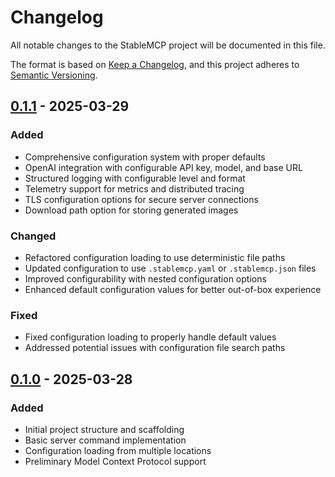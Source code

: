 # Changelog

All notable changes to the StableMCP project will be documented in this file.

The format is based on [Keep a Changelog](https://keepachangelog.com/en/1.1.0/),
and this project adheres to [Semantic Versioning](https://semver.org/spec/v2.0.0.html).

## [0.1.1] - 2025-03-29

### Added
- Comprehensive configuration system with proper defaults
- OpenAI integration with configurable API key, model, and base URL
- Structured logging with configurable level and format
- Telemetry support for metrics and distributed tracing
- TLS configuration options for secure server connections
- Download path option for storing generated images

### Changed
- Refactored configuration loading to use deterministic file paths
- Updated configuration to use `.stablemcp.yaml` or `.stablemcp.json` files
- Improved configurability with nested configuration options
- Enhanced default configuration values for better out-of-box experience

### Fixed
- Fixed configuration loading to properly handle default values
- Addressed potential issues with configuration file search paths

## [0.1.0] - 2025-03-28

### Added
- Initial project structure and scaffolding
- Basic server command implementation
- Configuration loading from multiple locations
- Preliminary Model Context Protocol support

[0.1.1]: https://github.com/modelcontextprotocol/stablemcp/compare/v0.1.0...v0.1.1
[0.1.0]: https://github.com/modelcontextprotocol/stablemcp/releases/tag/v0.1.0